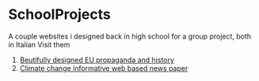 # SchoolProjects
A couple websites i designed back in high school for a group project, both in Italian 
Visit them
1. [Beutifully designed EU propaganda and history](https://frephs.github.io/SchoolProjects/Europa/index.html)
2. [Climate change informative web based news paper](https://frephs.github.io/SchoolProjects/Cambiamentoclimatico/index.html)
